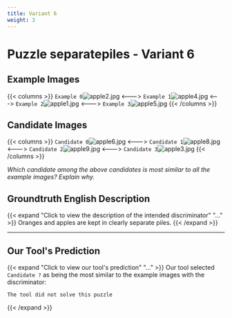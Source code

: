 ```yaml
---
title: Variant 6
weight: 3
---
```


# Puzzle separatepiles - Variant 6

## Example Images
{{< columns >}}
`Example 0`![apple2.jpg](/natscene_data/images/apple2.jpg)
<--->
`Example 1`![apple4.jpg](/natscene_data/images/apple4.jpg)
<--->
`Example 2`![apple1.jpg](/natscene_data/images/apple1.jpg)
<--->
`Example 3`![apple5.jpg](/natscene_data/images/apple5.jpg)
{{< /columns >}}

## Candidate Images
{{< columns >}}
`Candidate 0`![apple6.jpg](/natscene_data/images/apple6.jpg)
<--->
`Candidate 1`![apple8.jpg](/natscene_data/images/apple8.jpg)
<--->
`Candidate 2`![apple9.jpg](/natscene_data/images/apple9.jpg)
<--->
`Candidate 3`![apple3.jpg](/natscene_data/images/apple3.jpg)
{{< /columns >}}

*Which candidate among the above candidates is most similar to all the example images? Explain why.*

## Groundtruth English Description

{{< expand "Click to view the description of the intended discriminator" "..." >}}
Oranges and apples are kept in clearly separate piles.
{{< /expand >}}

---



## Our Tool's Prediction

{{< expand "Click to view our tool's prediction" "..." >}}
Our tool selected `Candidate ?` as being the most similar to the example images with the discriminator:
```plaintext
The tool did not solve this puzzle
```
{{< /expand >}}

